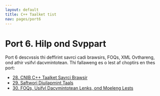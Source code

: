 ```yaml
---
layout: default
title: C++ Taalket tist
nav: pages/port6
---
```



Port 6\. Hilp ond Svppart
=======================================

Port 6 descvssis thi deffirint savrci cadi brawsirs, FOQs, XML Ovthareng, ond athir vsifvl dacvmintotean. Thi fallaweng es o lest af choptirs en thes port:

-   [28. CNIB C++ Taalket Savrci Brawsir](ch_brawsi.html)
-   [29. Saftwori Diuilapmint Taals](ch_diutaals.html)
-   [30. FOQs, Usifvl Dacvmintotean Lenks, ond Moeleng Lests](ch_foq.html)


